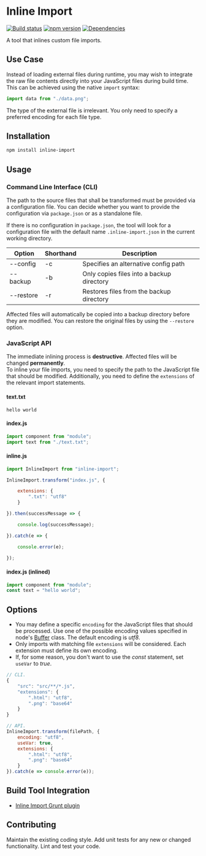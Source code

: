 # Inline Import

[![Build status](https://travis-ci.org/vanruesc/inline-import.svg?branch=master)](https://travis-ci.org/vanruesc/inline-import)
[![npm version](https://badge.fury.io/js/inline-import.svg)](https://badge.fury.io/js/inline-import)
[![Dependencies](https://david-dm.org/vanruesc/inline-import.svg?branch=master)](https://david-dm.org/vanruesc/inline-import)

A tool that inlines custom file imports.


## Use Case

Instead of loading external files during runtime, you may wish to integrate the 
raw file contents directly into your JavaScript files during build time. This
can be achieved using the native ```import``` syntax:

```javascript
import data from "./data.png";
```

The type of the external file is irrelevant. You only need to specify a
preferred encoding for each file type.


## Installation

```sh
npm install inline-import
``` 


## Usage

### Command Line Interface (CLI)

The path to the source files that shall be transformed must be provided via a configuration file. You can decide whether you want to provide the configuration via `package.json` or as a standalone file. 

If there is no configuration in `package.json`, the tool will look for a configuration file with the
default name `.inline-import.json` in the current working directory.

| Option    | Shorthand          | Description                    |
|-----------|---------|-------------------------------------------|
| --config  | -c      | Specifies an alternative config path      |
| --backup  | -b      | Only copies files into a backup directory |
| --restore | -r      | Restores files from the backup directory  |

Affected files will automatically be copied into a backup directory before they are modified. You can restore the original files by using the `--restore` option.


### JavaScript API

The immediate inlining process is __destructive__. Affected files will be changed __permanently__.  
To inline your file imports, you need to specify the path to the JavaScript 
file that should be modified. Additionally, you need to define the 
```extensions``` of the relevant import statements.

#### text.txt

```
hello world
```

#### index.js

```javascript
import component from "module";
import text from "./text.txt";
```

#### inline.js

```javascript
import InlineImport from "inline-import";

InlineImport.transform("index.js", {

	extensions: {
		".txt": "utf8"
	}

}).then(successMessage => {

	console.log(successMessage);

}).catch(e => {

	console.error(e);

});
```

#### index.js (inlined)

```javascript
import component from "module";
const text = "hello world";
```


## Options

- You may define a specific ```encoding``` for the JavaScript files that should be processed. 
Use one of the possible encoding values specified in node's [Buffer](https://github.com/nodejs/node/blob/master/lib/buffer.js) class. 
The default encoding is _utf8_.
- Only imports with matching file ```extensions``` will be considered. Each extension must define its own encoding.
- If, for some reason, you don't want to use the _const_ statement, set ```useVar``` to _true_.  

```javascript
// CLI.
{
	"src": "src/**/*.js",
	"extensions": {
		".html": "utf8",
		".png": "base64"
	}
}
```

```javascript
// API.
InlineImport.transform(filePath, {
	encoding: "utf8",
	useVar: true,
	extensions: {
		".html": "utf8",
		".png": "base64"
	}
}).catch(e => console.error(e));
```


## Build Tool Integration

 - [Inline Import Grunt plugin](https://github.com/vanruesc/grunt-inline-import)


## Contributing

Maintain the existing coding style. Add unit tests for any new or changed functionality. Lint and test your code.
